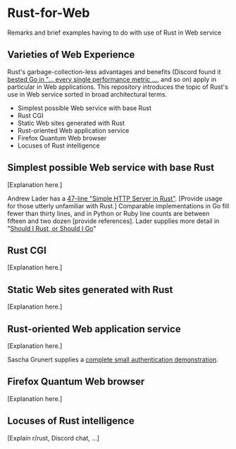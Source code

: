 # Rust-for-Web
Remarks and brief examples having to do with use of Rust in Web service

## Varieties of Web Experience

Rust's garbage-collection-less advantages and benefits (Discord found it [bested Go in "... every single performance metric ...](https://medium.com/discord-engineering/why-discord-is-switching-from-go-to-rust-a190bbca2b1f), and so on) apply in particular in Web applications.  This repository introduces the
topic of Rust's use in Web service sorted in broad architectural terms.
- Simplest possible Web service with base Rust
- Rust CGI
- Static Web sites generated with Rust
- Rust-oriented Web application service
- Firefox Quantum Web browser
- Locuses of Rust intelligence

## Simplest possible Web service with base Rust

[Explanation here.]

Andrew Lader has a [47-line "Simple HTTP Server in Rust"](https://gist.github.com/andrewlader/df0e1a52fd4a842c6110d28cf1b281a1#file-main-http-rs).  [Provide usage for those utterly unfamiliar with Rust.]  Comparable implementations in Go fill fewer than thirty lines, and in Python or Ruby line counts are between fifteen and two dozen [provide references].  Lader supplies more detail in "[Should I Rust, or Should I Go](https://codeburst.io/should-i-rust-or-should-i-go-59a298e00ea9)"

## Rust CGI

[Explanation here.]

## Static Web sites generated with Rust

[Explanation here.]

## Rust-oriented Web application service

[Explanation here.]

Sascha Grunert supplies a [complete small authentication demonstration](https://github.com/saschagrunert/webapp.rs/tree/rev1).

## Firefox Quantum Web browser

[Explanation here.]

## Locuses of Rust intelligence

[Explain r/rust, Discord chat, ...]
